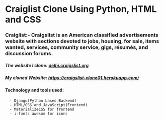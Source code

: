 # Craiglist Clone Using Python, HTML and CSS

### Craiglist:- Craigslist is an American classified advertisements website with sections devoted to jobs, housing, for sale, items wanted, services, community service, gigs, résumés, and discussion forums.

##### The website I clone: [delhi.craigslist.org](!delhi.craigslist.org)
##### My cloned Website: https://craigslist-clone01.herokuapp.com/
#### Technology and tools used:
      - Django(Python based Backend)
      - HTML/CSS and JavaScript(Frontend)
      - MaterializeCSS for frontend
      - i-fonts awesom for icons
